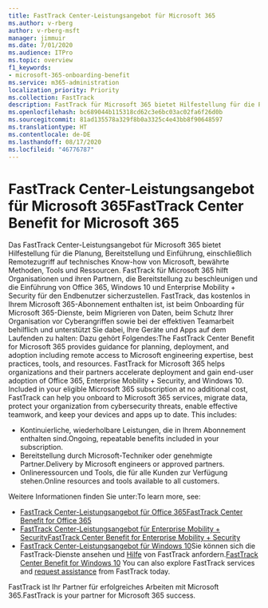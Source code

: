 ```yaml
---
title: FastTrack Center-Leistungsangebot für Microsoft 365
ms.author: v-rberg
author: v-rberg-msft
manager: jimmuir
ms.date: 7/01/2020
ms.audience: ITPro
ms.topic: overview
f1_keywords:
- microsoft-365-onboarding-benefit
ms.service: m365-administration
localization_priority: Priority
ms.collection: FastTrack
description: FastTrack für Microsoft 365 bietet Hilfestellung für die Planung, Bereitstellung und Einführung, einschließlich Remotezugriff auf technisches Know-how von Microsoft, bewährte Methoden, Tools und Ressourcen. FastTrack für Microsoft 365 hilft Organisationen und ihren Partnern, die Bereitstellung zu beschleunigen und die Einführung von Office 365, Windows 10 und Enterprise Mobility + Security für den Endbenutzer sicherzustellen.
ms.openlocfilehash: bc689044b115318cd62c3e6bc03ac02fa6f26d0b
ms.sourcegitcommit: 81ad135578a329f8b0a3325c4e43bb8f90648597
ms.translationtype: HT
ms.contentlocale: de-DE
ms.lasthandoff: 08/17/2020
ms.locfileid: "46776787"
---
```

# <a name="fasttrack-center-benefit-for-microsoft-365"></a><span data-ttu-id="b8cc9-104">FastTrack Center-Leistungsangebot für Microsoft 365</span><span class="sxs-lookup"><span data-stu-id="b8cc9-104">FastTrack Center Benefit for Microsoft 365</span></span>

<span data-ttu-id="b8cc9-p102">Das FastTrack Center-Leistungsangebot für Microsoft 365 bietet Hilfestellung für die Planung, Bereitstellung und Einführung, einschließlich Remotezugriff auf technisches Know-how von Microsoft, bewährte Methoden, Tools und Ressourcen. FastTrack für Microsoft 365 hilft Organisationen und ihren Partnern, die Bereitstellung zu beschleunigen und die Einführung von Office 365, Windows 10 und Enterprise Mobility + Security für den Endbenutzer sicherzustellen. FastTrack, das kostenlos in Ihrem Microsoft 365-Abonnement enthalten ist, ist beim Onboarding für Microsoft 365-Dienste, beim Migrieren von Daten, beim Schutz Ihrer Organisation vor Cyberangriffen sowie bei der effektiven Teamarbeit behilflich und unterstützt Sie dabei, Ihre Geräte und Apps auf dem Laufenden zu halten: Dazu gehört Folgendes:</span><span class="sxs-lookup"><span data-stu-id="b8cc9-p102">The FastTrack Center Benefit for Microsoft 365 provides guidance for planning, deployment, and adoption including remote access to Microsoft engineering expertise, best practices, tools, and resources. FastTrack for Microsoft 365 helps organizations and their partners accelerate deployment and gain end-user adoption of Office 365, Enterprise Mobility + Security, and Windows 10. Included in your eligible Microsoft 365 subscription at no additional cost, FastTrack can help you onboard to Microsoft 365 services, migrate data, protect your organization from cybersecurity threats, enable effective teamwork, and keep your devices and apps up to date. This includes:</span></span>

- <span data-ttu-id="b8cc9-109">Kontinuierliche, wiederholbare Leistungen, die in Ihrem Abonnement enthalten sind.</span><span class="sxs-lookup"><span data-stu-id="b8cc9-109">Ongoing, repeatable benefits included in your subscription.</span></span>
- <span data-ttu-id="b8cc9-110">Bereitstellung durch Microsoft-Techniker oder genehmigte Partner.</span><span class="sxs-lookup"><span data-stu-id="b8cc9-110">Delivery by Microsoft engineers or approved partners.</span></span>
- <span data-ttu-id="b8cc9-111">Onlineressourcen und Tools, die für alle Kunden zur Verfügung stehen.</span><span class="sxs-lookup"><span data-stu-id="b8cc9-111">Online resources and tools available to all customers.</span></span>
  
<span data-ttu-id="b8cc9-112">Weitere Informationen finden Sie unter:</span><span class="sxs-lookup"><span data-stu-id="b8cc9-112">To learn more, see:</span></span>

- [<span data-ttu-id="b8cc9-113">FastTrack Center-Leistungsangebot für Office 365</span><span class="sxs-lookup"><span data-stu-id="b8cc9-113">FastTrack Center Benefit for Office 365</span></span>](O365-fasttrack-benefit-for-office-365.md) 
- [<span data-ttu-id="b8cc9-114">FastTrack Center-Leistungsangebot für Enterprise Mobility + Security</span><span class="sxs-lookup"><span data-stu-id="b8cc9-114">FastTrack Center Benefit for Enterprise Mobility + Security</span></span>](EMS-fasttrack-benefit-for-EMS.md)
- <span data-ttu-id="b8cc9-115">[FastTrack Center-Leistungsangebot für Windows 10](Win-10-fasttrack-benefit-for-Windows-10.md)Sie können sich die FastTrack-Dienste ansehen und [Hilfe](https://go.microsoft.com/fwlink/p/?LinkId=2003903) von FastTrack anfordern.</span><span class="sxs-lookup"><span data-stu-id="b8cc9-115">[FastTrack Center Benefit for Windows 10](Win-10-fasttrack-benefit-for-Windows-10.md) You can also explore FastTrack services and [request assistance](https://go.microsoft.com/fwlink/p/?LinkId=2003903) from FastTrack today.</span></span>

<span data-ttu-id="b8cc9-116">FastTrack ist Ihr Partner für erfolgreiches Arbeiten mit Microsoft 365.</span><span class="sxs-lookup"><span data-stu-id="b8cc9-116">FastTrack is your partner for Microsoft 365 success.</span></span>
  